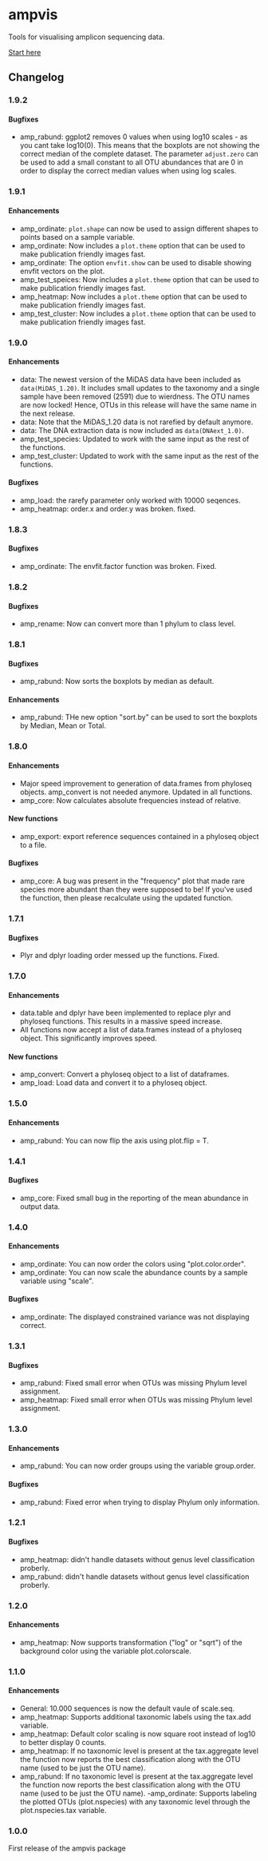 ampvis
========

Tools for visualising amplicon sequencing data.

[Start here](http://madsalbertsen.github.io/ampvis)

## Changelog

### 1.9.2
#### Bugfixes
  - amp_rabund: ggplot2 removes 0 values when using log10 scales - as you cant take log10(0). This means that the boxplots are not showing the correct median of the complete dataset. The parameter `adjust.zero` can be used to add a small constant to all OTU abundances that are 0 in order to display the correct median values when using log scales.

### 1.9.1
#### Enhancements
  - amp_ordinate: `plot.shape` can now be used to assign different shapes to points based on a sample variable.
  - amp_ordinate: Now includes a `plot.theme` option that can be used to make publication friendly images fast.
  - amp_ordinate: The option `envfit.show` can be used to disable showing envfit vectors on the plot.
  - amp_test_speices: Now includes a `plot.theme` option that can be used to make publication friendly images fast.
  - amp_heatmap: Now includes a `plot.theme` option that can be used to make publication friendly images fast.
  - amp_test_cluster: Now includes a `plot.theme` option that can be used to make publication friendly images fast.

### 1.9.0
#### Enhancements
  - data: The newest version of the MiDAS data have been included as `data(MiDAS_1.20)`. It includes small updates to the taxonomy and a single sample have been removed (2591) due to wierdness. The OTU names are now locked! Hence, OTUs in this release will have the same name in the next release.
  - data: Note that the MiDAS_1.20 data is not rarefied by default anymore.
  - data: The DNA extraction data is now included as `data(DNAext_1.0)`.
  - amp_test_species: Updated to work with the same input as the rest of the functions.
  - amp_test_cluster: Updated to work with the same input as the rest of the functions.
  
#### Bugfixes
  - amp_load: the rarefy parameter only worked with 10000 seqences.
  - amp_heatmap: order.x and order.y was broken. fixed.

### 1.8.3
#### Bugfixes
  - amp_ordinate: The envfit.factor function was broken. Fixed.

### 1.8.2
#### Bugfixes
  - amp_rename: Now can convert more than 1 phylum to class level.

### 1.8.1
#### Bugfixes
  - amp_rabund: Now sorts the boxplots by median as default.

#### Enhancements
  - amp_rabund: THe new option "sort.by" can be used to sort the boxplots by Median, Mean or Total. 

### 1.8.0
#### Enhancements 
 - Major speed improvement to generation of data.frames from phyloseq objects. amp_convert is not needed anymore. Updated in all functions.
 - amp_core: Now calculates absolute frequencies instead of relative.

#### New functions
 - amp_export: export reference sequences contained in a phyloseq object to a file.

#### Bugfixes
 - amp_core: A bug was present in the "frequency" plot that made rare species more abundant than they were supposed to be! If you've used the function, then please recalculate using the updated function.

### 1.7.1
#### Bugfixes
 - Plyr and dplyr loading order messed up the functions. Fixed.

### 1.7.0
#### Enhancements
 - data.table and dplyr have been implemented to replace plyr and phyloseq functions. This results in a massive speed increase.
 - All functions now accept a list of data.frames instead of a phyloseq object. This significantly improves speed.

#### New functions
 - amp_convert: Convert a phyloseq object to a list of dataframes.
 - amp_load: Load data and convert it to a phyloseq object.

### 1.5.0
#### Enhancements
 - amp_rabund: You can now flip the axis using plot.flip = T.

### 1.4.1
#### Bugfixes
 - amp_core: Fixed small bug in the reporting of the mean abundance in output data.

### 1.4.0
#### Enhancements
 - amp_ordinate: You can now order the colors using "plot.color.order".
 - amp_ordinate: You can now scale the abundance counts by a sample variable using "scale".
 
#### Bugfixes
 - amp_ordinate: The displayed constrained variance was not displaying correct. 

### 1.3.1
#### Bugfixes
 - amp_rabund: Fixed small error when OTUs was missing Phylum level assignment.
 - amp_heatmap: Fixed small error when OTUs was missing Phylum level assignment.

### 1.3.0
#### Enhancements
 - amp_rabund: You can now order groups using the variable group.order.

#### Bugfixes
 - amp_rabund: Fixed error when trying to display Phylum only information.

### 1.2.1
#### Bugfixes
  - amp_heatmap: didn't handle datasets without genus level classification proberly.
  - amp_rabund: didn't handle datasets without genus level classification proberly.

### 1.2.0
#### Enhancements
 - amp_heatmap: Now supports transformation ("log" or "sqrt") of the background color using the variable plot.colorscale.

### 1.1.0
#### Enhancements
 - General: 10.000 sequences is now the default vaule of scale.seq.
 - amp_heatmap: Supports additional taxonomic labels using the tax.add variable.
 - amp_heatmap: Default color scaling is now square root instead of log10 to better display 0 counts.
 - amp_heatmap: If no taxonomic level is present at the tax.aggregate level the function now reports the best classification along with the OTU name (used to be just the OTU name).
 - amp_rabund: If no taxonomic level is present at the tax.aggregate level the function now reports the best classification along with the OTU name (used to be just the OTU name).
 -amp_ordinate: Supports labeling the plotted OTUs (plot.nspecies) with any taxonomic level through the plot.nspecies.tax variable.

### 1.0.0
First release of the ampvis package